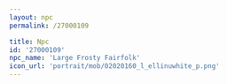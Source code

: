 ```yaml
---
layout: npc
permalink: /27000109

title: Npc
id: '27000109'
npc_name: 'Large Frosty Fairfolk'
icon_url: 'portrait/mob/02020160_l_ellinuwhite_p.png'
---
```

